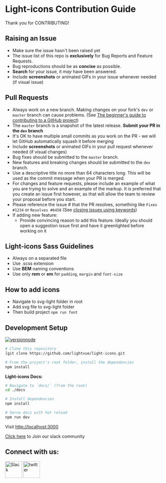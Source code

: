 # Light-icons Contribution Guide
  
  Thank you for CONTRIBUTING!

## Raising an Issue

- Make sure the issue hasn't been raised yet
- The issue list of this repo is **exclusively** for Bug Reports and Feature Requests.
- Bug reproductions should be as **concise** as possible.
- **Search** for your issue, it _may_ have been answered.
- Include **screenshots** or animated GIFs in your issue whenever needed (if visual issue)

## Pull Requests

- Always work on a new branch. Making changes on your fork's `dev` or `master` branch can cause problems. (See [The beginner's guide to contributing to a GitHub project](https://akrabat.com/the-beginners-guide-to-contributing-to-a-github-project/))
- The `master` branch is a snapshot of the latest release. **Submit your PR in the `dev` branch**
- It's OK to have multiple small commits as you work on the PR - we will let GitHub automatically squash it before merging
- Include **screenshots** or animated GIFs in your pull request whenever needed (if visual changes)
- Bug fixes should be submitted to the `master` branch.
- New features and breaking changes should be submitted to the `dev` branch.
- Use a descriptive title no more than 64 characters long. This will be used as the commit message when your PR is merged.
- For changes and feature requests, please include an example of what you are trying to solve and an example of the markup. It is preferred that you create an issue first however, as that will allow the team to review your proposal before you start.
- Please reference the issue # that the PR resolves, something like `Fixes #1234` or `Resolves #6458` (See [closing issues using keywords](https://help.github.com/articles/closing-issues-using-keywords/))
- If adding new feature:
  - Provide convincing reason to add this feature. Ideally you should open a suggestion issue first and have it greenlighted before working on it


## Light-icons Sass Guidelines

- Always on a separated file
- Use .scss extension
- Use **BEM** naming conventions
- Use only **rem** or **em** for `padding`, `margin` and `font-size`

## How to add icons

- Navigate to svg-light folder in root
- Add svg file to svg-light folder 
- Then build project  ```npm run font```

## Development Setup

[![versionnode](https://img.shields.io/badge/nodejs->=6%20and%20<=_14-006cb8.svg?logo=node.js&color=3e863d)](http://nodejs.org/)

```bash
# Clone this repository
[git clone https://github.com/lightvue/light-icons.git

# From the project's root folder, install the dependencies
npm install
```

**Light-icons Docs:**

```bash
# Navigate to `docs/` (from the root)
cd ./docs

# Install dependencies
npm install

# Serve docs with hot reload
npm run dev
```
Visit <http://localhost:3000>  

[Click here](https://join.slack.com/t/slack-qgs9925/shared_invite/zt-1g6falep2-9v3887ttNrjrcPdxi1if_A) to Join our slack community  

## Connect with us:
<a href = "https://join.slack.com/t/slack-qgs9925/shared_invite/zt-1g6falep2-9v3887ttNrjrcPdxi1if_A"><img height ="54px" width="54px" title="Slack" src="https://img.icons8.com/color/452/slack-new.png"/></a>
<a href = "https://twitter.com/lightvue"><img height ="54px" width="54px" title="twitter" src="https://img.icons8.com/fluent/48/000000/twitter.png"/></a>